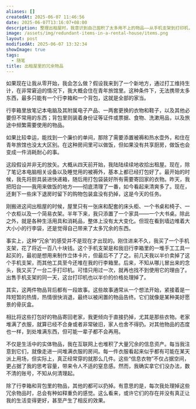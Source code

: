 ```yaml
---
aliases: []
createdAt: 2025-06-07 11:46:56
date: 2025-06-07T13:16:07+08:00
description: 整理出租屋时，我意识到自己囤积了太多用不上的物品——从手机支架到打印机，无一例外都是短暂热情的产物。我开始设想若重新开始生活，是否能更轻、更简，最终只带一个行李箱和一个背包。现实中的搬家与网络空间中的账号堆积如出一辙：多数东西从未真正被需要，却长期占据空间与注意力。每次舍弃，反而让我感觉更轻松。
image: /assets/img/redundant-items-in-a-rental-house/items.png
layout: post
modifiedAt: 2025-06-07 13:32:34
showImage: true
tags:
  - 随笔
title: 出租屋里的冗余物品
---
```


如果现在让我从零开始，我会怎么做？假设我来到了一个新地方，通过打工维持生计，在非常窘迫的情况下，我大概会住在青年旅馆里。这种条件下，无法携带太多东西，最多只能有一个行李箱和一个背包，这就是全部的家当。

行李箱里放笔记本电脑及其附属电子产品、一两套更换的衣物和鞋子，以及其他必要但不常用的东西；背包里则装着身份证等证件或票据、食物、洗漱用品，以及旅途中频繁需要使用的物品。

如果比较幸运，能找到一个廉价的单间，那除了需要添置被褥和热水壶外，和住在青年旅馆也没太大区别。在这种房间里可以做饭，但如果没有共享厨房，做饭也会变成一件消耗耐心的事。

这段假设并非无的放矢。大概从四天前开始，我陆陆续续地收拾出租屋。现在，除了笔记本电脑相关设备以及睡觉用的被褥外，基本上都已经打包好了。最开始的时候，我先将厨具装进快递箱，随后用打包袋装好所有需要寄回家的衣物。昨天，我把阳台——我用来做饭的地方——彻底清理了一番，如今看起来清爽多了。现在，还剩下一些床下退房时留下的购物包装盒没有扔掉，这是今天的任务。

刚搬进这间出租屋的时候，屋里只有一张床和配套的床头柜、一个书桌和椅子、一个衣柜以及一个简易衣架。半年下来，我只添置了一个家具——一个大书桌。除此之外，就是各种生活用具和消耗品，整体上没有太大变化。但现在看到墙边堆着大大小小的行李袋，还是觉得自己带来了太多冗余的东西。

事实上，这种“冗余”的感受并不是现在才出现的。刚住进来不久，我买了一个手机支架，花了将近一百八十块钱。这个手机支架是和我旧行李箱里的一堆手工工具一起买的，最初是想用来制作立体卡片，但最后不了了之。前几天我以半价卖掉了这个手机支架，而其他工具至今还堆在我的行李箱里。后来，不知从哪儿冒出来的念头，我又买了一台二手打印机。可惜只用过一次，就再也找不到使用它的理由了。出售手机支架的同一天，这台打印机也以半价的价格处理掉了。

其实，这两件物品背后都有一段故事。这些故事通常从一个想法开始，紧接着是一阵短暂的热情，热情很快消退，最终以被闲置的物品告终。它们就像是某种美好愿景的骨灰盒。

相比将这些打包好的物品寄回老家，我更倾向于直接扔掉，尤其是那些衣物。老家堆满了衣服，就算已经不合身或者非常破旧，家人也舍不得扔。对其他物品的态度也一样，到处堆满东西，但可能一辈子都不会再用。

不仅是生活中的实体物品，我在互联网上也堆积了大量冗余的信息资产。每当我注意到它们，就像走进一间堆满衣服的房间。每一件衣服看起来似乎都有可能在某天派上用场，但实际上，真正经常穿的就那么几件。这些“信息衣物”不仅占据空间，更占据了我的思考容量，带来令人不适的窒息感。然而，我确实拿它们没办法，数不清的账号，不知从何清理起。

除了行李箱和背包里的物品，其他的都可以扔掉。有意思的是，每次我处理掉这些冗余物品时，总会有种如释重负的感觉。这么看来，或许它们的存在并没有真正让我的生活变得更好，甚至产生了相反的效果。
